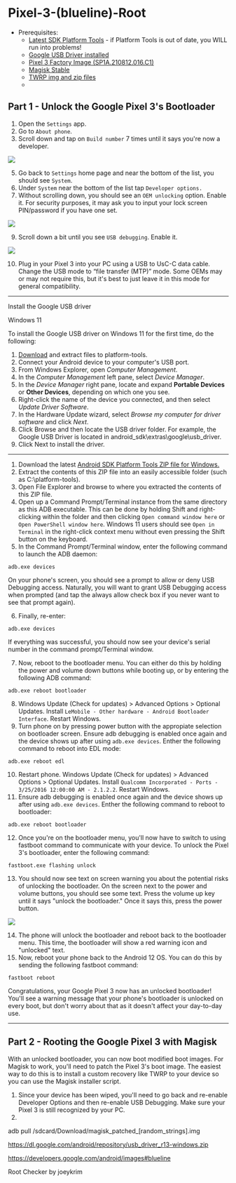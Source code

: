 # Pixel-3-(blueline)-Root

- Prerequisites:
    - [Latest SDK Platform Tools](https://developer.android.com/studio/releases/platform-tools#downloads) - if Platform Tools is out of date, you WILL run into problems!
    - [Google USB Driver installed](https://developer.android.com/studio/run/win-usb)
    - [Pixel 3 Factory Image (SP1A.210812.016.C1)](https://dl.google.com/dl/android/aosp/blueline-sp1a.210812.016.c1-factory-b41403db.zip)
    - [Magisk Stable](https://github.com/topjohnwu/Magisk/releases/)
    - [TWRP img and zip files](https://dl.twrp.me/blueline/)
    - []()    

## Part 1 - Unlock the Google Pixel 3's Bootloader

1. Open the `Settings` app.
2. Go to `About phone`.
3. Scroll down and tap on `Build number` 7 times until it says you're now a developer.

![](https://github.com/ironwolf86/Pixel-3-Root/blob/main/media/Google-Pixel-3-XL-Unlock-Bootloader-Step-1.jpg)

5. Go back to `Settings` home page and near the bottom of the list, you should see `System`. 
6. Under `System` near the bottom of the list tap `Developer options.`
7. Without scrolling down, you should see an `OEM unlocking` option. Enable it. For security purposes, it may ask you to input your lock screen PIN/password if you have one set.

![](https://github.com/ironwolf86/Pixel-3-Root/blob/main/media/Google-Pixel-3-XL-Unlock-Bootloader-Step-3.jpg)

9. Scroll down a bit until you see `USB debugging`. Enable it.

![](https://github.com/ironwolf86/Pixel-3-Root/blob/main/media/Google-Pixel-3-XL-Unlock-Bootloader-Step-4.jpg)

10. Plug in your Pixel 3 into your PC using a USB to UsC-C data cable. Change the USB mode to “file transfer (MTP)” mode. Some OEMs may or may not require this, but it's best to just leave it in this mode for general compatibility. 

---

Install the Google USB driver

Windows 11

To install the Google USB driver on Windows 11 for the first time, do the following:

1. [Download](https://dl.google.com/android/repository/usb_driver_r13-windows.zip) and extract files to platform-tools.
2. Connect your Android device to your computer's USB port.
3. From Windows Explorer, open *Computer Management*.
4. In the *Computer Management* left pane, select *Device Manager*.
5. In the *Device Manager* right pane, locate and expand **Portable Devices** or **Other Devices**, depending on which one you see.
6. Right-click the name of the device you connected, and then select *Update Driver Software*.
7. In the Hardware Update wizard, select *Browse my computer for driver software* and click *Next*.
8. Click Browse and then locate the USB driver folder. For example, the Google USB Driver is located in android_sdk\extras\google\usb_driver\.
9. Click Next to install the driver.

---

1. Download the latest [Android SDK Platform Tools ZIP file for Windows.](https://dl.google.com/android/repository/platform-tools-latest-windows.zip)
2. Extract the contents of this ZIP file into an easily accessible folder (such as C:\platform-tools). 
3. Open File Explorer and browse to where you extracted the contents of this ZIP file. 
4. Open up a Command Prompt/Terminal instance from the same directory as this ADB executable. This can be done by holding Shift and right-clicking within the folder and then clicking `Open command window here` or `Open PowerShell window here`. Windows 11 users should see `Open in Terminal` in the right-click context menu without even pressing the Shift button on the keyboard.
5. In the Command Prompt/Terminal window, enter the following command to launch the ADB daemon:
```
adb.exe devices
```
On your phone's screen, you should see a prompt to allow or deny USB Debugging access. Naturally, you will want to grant USB Debugging access when prompted (and tap the always allow check box if you never want to see that prompt again).

6. Finally, re-enter:
```
adb.exe devices
```
If everything was successful, you should now see your device's serial number in the command prompt/Terminal window.

7. Now, reboot to the bootloader menu. You can either do this by holding the power and volume down buttons while booting up, or by entering the following ADB command:
```
adb.exe reboot bootloader
```
8. Windows Update (Check for updates) > Advanced Options > Optional Updates. Install `LeMobile - Other hardware - Android Bootloader Interface`. Restart Windows.
9. Turn phone on by pressing power button with the appropiate selection on bootloader screen. Ensure adb debugging is enabled once again and the device shows up after using `adb.exe devices`. Enther the following command to reboot into EDL mode:
```
adb.exe reboot edl
```
10. Restart phone. Windows Update (Check for updates) > Advanced Options > Optional Updates. Install `Qualcomm Incorporated - Ports - 3/25/2016 12:00:00 AM - 2.1.2.2`. Restart Windows.
11. Ensure adb debugging is enabled once again and the device shows up after using `adb.exe devices`. Enther the following command to reboot to bootloader:
```
adb.exe reboot bootloader
```
12. Once you're on the bootloader menu, you'll now have to switch to using fastboot command to communicate with your device. To unlock the Pixel 3's bootloader, enter the following command:
```
fastboot.exe flashing unlock     
```
13. You should now see text on screen warning you about the potential risks of unlocking the bootloader. On the screen next to the power and volume buttons, you should see some text. Press the volume up key until it says "unlock the bootloader." Once it says this, press the power button.

![](https://github.com/ironwolf86/Pixel-3-Root/blob/main/media/Unlock-Google-Pixel-3-Bootloader-768x1024.jpg)

14. The phone will unlock the bootloader and reboot back to the bootloader menu. This time, the bootloader will show a red warning icon and "unlocked" text.
15. Now, reboot your phone back to the Android 12 OS. You can do this by sending the following fastboot command:
```
fastboot reboot
```
Congratulations, your Google Pixel 3 now has an unlocked bootloader! You'll see a warning message that your phone's bootloader is unlocked on every boot, but don't worry about that as it doesn't affect your day-to-day use. 

---

## Part 2 - Rooting the Google Pixel 3 with Magisk

With an unlocked bootloader, you can now boot modified boot images. For Magisk to work, you'll need to patch the Pixel 3's boot image. The easiest way to do this is to install a custom recovery like TWRP to your device so you can use the Magisk installer script.

1. Since your device has been wiped, you'll need to go back and re-enable Developer Options and then re-enable USB Debugging. Make sure your Pixel 3 is still recognized by your PC.
2. 






adb pull /sdcard/Download/magisk_patched_[random_strings].img

https://dl.google.com/android/repository/usb_driver_r13-windows.zip

https://developers.google.com/android/images#blueline

Root Checker by joeykrim
